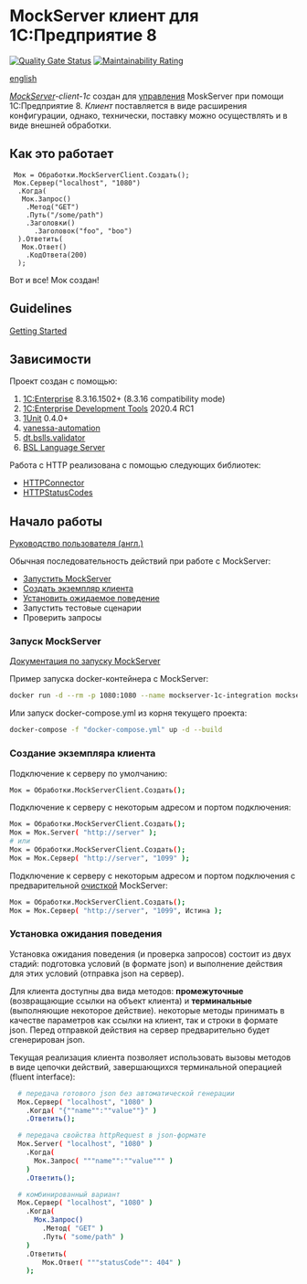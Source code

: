 # MockServer клиент для 1C:Предприятие 8

[![Quality Gate Status](https://sonar.openbsl.ru/api/project_badges/measure?project=mockserver-client-1c&metric=alert_status)](https://sonar.openbsl.ru/dashboard?id=mockserver-client-1c)
[![Maintainability Rating](https://sonar.openbsl.ru/api/project_badges/measure?project=mockserver-client-1c&metric=sqale_rating)](https://sonar.openbsl.ru/dashboard?id=mockserver-client-1c)

[english](https://github.com/astrizhachuk/mockserver-client-1c/blob/master/README.md)

*[MockServer](https://www.mock-server.com/#what-is-mockserver)-client-1c* создан для [управления](https://www.mock-server.com/mock_server/mockserver_clients.html) MoskServer при помощи 1C:Предприятие 8. *Клиент* поставляется в виде расширения конфигурации, однако, технически, поставку можно осуществлять и в виде внешней обработки.

## Как это работает

```text
 Мок = Обработки.MockServerClient.Создать();
 Мок.Сервер("localhost", "1080")
  .Когда(
   Мок.Запрос()
    .Метод("GET")
    .Путь("/some/path")
    .Заголовки()
      .Заголовок("foo", "boo")
  ).Ответить(
   Мок.Ответ()
    .КодОтвета(200)
  );
```

Вот и все! Мок создан!

## Guidelines

[Getting Started](https://github.com/astrizhachuk/mockserver-client-1c/blob/master/docs/ru/GettingStarted.md)

## Зависимости

Проект создан с помощью:

1. [1C:Enterprise](https://1c-dn.com) 8.3.16.1502+ (8.3.16 compatibility mode)
2. [1C:Enterprise Development Tools](https://edt.1c.ru) 2020.4 RC1
3. [1Unit](https://github.com/DoublesunRUS/ru.capralow.dt.unit.launcher) 0.4.0+
4. [vanessa-automation](https://github.com/Pr-Mex/vanessa-automation)
5. [dt.bslls.validator](https://github.com/DoublesunRUS/ru.capralow.dt.bslls.validator)
6. [BSL Language Server](https://github.com/1c-syntax/bsl-language-server)

Работа с HTTP реализована с помощью следующих библиотек:

* [HTTPConnector](https://github.com/vbondarevsky/Connector)
* [HTTPStatusCodes](https://github.com/astrizhachuk/HTTPStatusCodes)

## Начало работы

[Руководство пользователя (англ.)](https://www.mock-server.com/mock_server/getting_started.html)

Обычная последовательность действий при работе с MockServer:

* [Запустить MockServer](#StartMockServer)
* [Создать экземпляр клиента](#CreateInstance)
* [Установить ожидаемое поведение](#SetupExpectations)
* Запустить тестовые сценарии
* Проверить запросы

### Запуск MockServer<a name="StartMockServer"></a>

[Документация по запуску MockServer](https://www.mock-server.com/mock_server/running_mock_server.html)

Пример запуска docker-контейнера с MockServer:

```bash
docker run -d --rm -p 1080:1080 --name mockserver-1c-integration mockserver/mockserver -logLevel DEBUG -serverPort 1080
```

Или запуск docker-compose.yml из корня текущего проекта:

```bash
docker-compose -f "docker-compose.yml" up -d --build
```

### Создание экземпляра клиента<a name="CreateInstance"></a>

Подключение к серверу по умолчанию:

```bash
Мок = Обработки.MockServerClient.Создать();
```

Подключение к серверу с некоторым адресом и портом подключения:

```bash
Мок = Обработки.MockServerClient.Создать();
Мок = Мок.Server( "http://server" );
# или
Мок = Обработки.MockServerClient.Создать();
Мок = Мок.Сервер( "http://server", "1099" );
```

Подключение к серверу с некоторым адресом и портом подключения с предварительной [очисткой](https://www.mock-server.com/mock_server/clearing_and_resetting.html) MockServer:

```bash
Мок = Обработки.MockServerClient.Создать();
Мок = Мок.Сервер( "http://server", "1099", Истина );
```

### Установка ожидания поведения<a name="SetupExpectations"></a>

Установка ожидания поведения (и проверка запросов) состоит из двух стадий: подготовка условий (в формате json) и выполнение действия для этих условий (отправка json на сервер).

Для клиента доступны два вида методов: **промежуточные** (возвращающие ссылки на объект клиента) и **терминальные** (выполняющие некоторое действие). некоторые методы принимать в качестве параметров как ссылки на клиент, так и строки в формате json. Перед отправкой действия на сервер предварительно будет сгенерирован json.

Текущая реализация клиента позволяет использовать вызовы методов в виде цепочки действий, завершающихся терминальной операцией (fluent interface):

```bash
  # передача готового json без автоматической генерации
  Мок.Сервер( "localhost", "1080" )
    .Когда( "{""name"":""value""}" )
    .Ответить();

  # передача свойства httpRequest в json-формате
  Мок.Server( "localhost", "1080" )
    .Когда(
      Мок.Запрос( """name"":""value""" )
    )
    .Ответить();

  # комбинированный вариант
  Мок.Сервер( "localhost", "1080" )
    .Когда(
      Мок.Запрос()
        .Метод( "GET" )
        .Путь( "some/path" )
    )
    .Ответить(
        Мок.Ответ( """statusCode"": 404" )
    );

```
